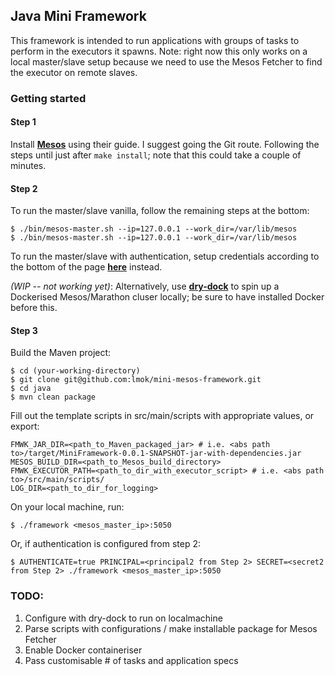 ## Java Mini Framework

This framework is intended to run applications with groups of tasks to perform in the executors it spawns. Note: right now this only works on a local master/slave setup because we need to use the Mesos Fetcher to find the executor on remote slaves.

### Getting started

#### Step 1
Install [**Mesos**](http://mesos.apache.org/gettingstarted/) using their guide. I suggest going the Git route. Following the steps until just after ```make install```; note that this could take a couple of minutes.

#### Step 2

To run the master/slave vanilla, follow the remaining steps at the bottom:

```
$ ./bin/mesos-master.sh --ip=127.0.0.1 --work_dir=/var/lib/mesos
$ ./bin/mesos-master.sh --ip=127.0.0.1 --work_dir=/var/lib/mesos
```

To run the master/slave with authentication, setup credentials according to the bottom of the page [**here**](http://mesos.apache.org/documentation/latest/authentication/) instead. 

*(WIP -- not working yet)*: Alternatively, use [**dry-dock**](https://github.com/UncleBarney/dry-dock) to spin up a Dockerised Mesos/Marathon cluser locally; be sure to have installed Docker before this. 

#### Step 3
Build the Maven project:
```
$ cd (your-working-directory)
$ git clone git@github.com:lmok/mini-mesos-framework.git
$ cd java
$ mvn clean package
```

Fill out the template scripts in src/main/scripts with appropriate values, or export:
```
FMWK_JAR_DIR=<path_to_Maven_packaged_jar> # i.e. <abs path to>/target/MiniFramework-0.0.1-SNAPSHOT-jar-with-dependencies.jar
MESOS_BUILD_DIR=<path_to_Mesos_build_directory>
FMWK_EXECUTOR_PATH=<path_to_dir_with_executor_script> # i.e. <abs path to>/src/main/scripts/
LOG_DIR=<path_to_dir_for_logging>
```

On your local machine, run:
```
$ ./framework <mesos_master_ip>:5050
```
Or, if authentication is configured from step 2:
```
$ AUTHENTICATE=true PRINCIPAL=<principal2 from Step 2> SECRET=<secret2 from Step 2> ./framework <mesos_master_ip>:5050
```


### TODO:
1. Configure with dry-dock to run on localmachine
2. Parse scripts with configurations / make installable package for Mesos Fetcher
3. Enable Docker containeriser
4. Pass customisable # of tasks and application specs
